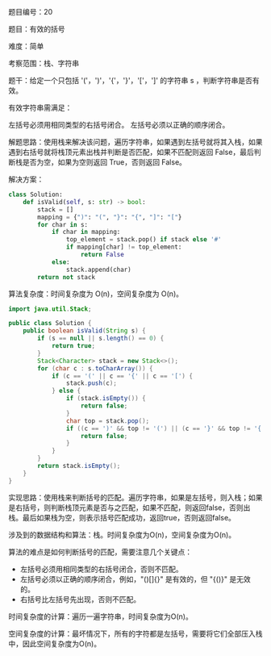 题目编号：20

题目：有效的括号

难度：简单

考察范围：栈、字符串

题干：给定一个只包括 '('，')'，'{'，'}'，'['，']' 的字符串 s ，判断字符串是否有效。

有效字符串需满足：

左括号必须用相同类型的右括号闭合。
左括号必须以正确的顺序闭合。

解题思路：使用栈来解决该问题，遍历字符串，如果遇到左括号就将其入栈，如果遇到右括号就将栈顶元素出栈并判断是否匹配，如果不匹配则返回 False，最后判断栈是否为空，如果为空则返回 True，否则返回 False。

解决方案：

```python
class Solution:
    def isValid(self, s: str) -> bool:
        stack = []
        mapping = {")": "(", "}": "{", "]": "["}
        for char in s:
            if char in mapping:
                top_element = stack.pop() if stack else '#'
                if mapping[char] != top_element:
                    return False
            else:
                stack.append(char)
        return not stack
```

算法复杂度：时间复杂度为 O(n)，空间复杂度为 O(n)。

```java
import java.util.Stack;

public class Solution {
    public boolean isValid(String s) {
        if (s == null || s.length() == 0) {
            return true;
        }
        Stack<Character> stack = new Stack<>();
        for (char c : s.toCharArray()) {
            if (c == '(' || c == '{' || c == '[') {
                stack.push(c);
            } else {
                if (stack.isEmpty()) {
                    return false;
                }
                char top = stack.pop();
                if ((c == ')' && top != '(') || (c == '}' && top != '{') || (c == ']' && top != '[')) {
                    return false;
                }
            }
        }
        return stack.isEmpty();
    }
}
```

实现思路：使用栈来判断括号的匹配。遍历字符串，如果是左括号，则入栈；如果是右括号，则判断栈顶元素是否与之匹配，如果不匹配，则返回false，否则出栈。最后如果栈为空，则表示括号匹配成功，返回true，否则返回false。

涉及到的数据结构和算法：栈。时间复杂度为O(n)，空间复杂度为O(n)。

算法的难点是如何判断括号的匹配，需要注意几个关键点：

- 左括号必须用相同类型的右括号闭合，否则不匹配。
- 左括号必须以正确的顺序闭合，例如，"()[]{}" 是有效的，但 "{()}" 是无效的。
- 右括号比左括号先出现，否则不匹配。

时间复杂度的计算：遍历一遍字符串，时间复杂度为O(n)。

空间复杂度的计算：最坏情况下，所有的字符都是左括号，需要将它们全部压入栈中，因此空间复杂度为O(n)。